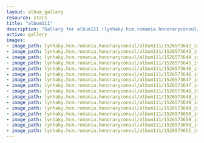 ```yaml
---
layout: album_gallery
resource: stars
title: "album111"
description: "Gallery for album111 (lynhaky.hcm.romania.honoraryconsul/album111)"
active: gallery
images:
- image_path: lynhaky.hcm.romania.honoraryconsul/album111/1526573642_imgl2130.jpg
- image_path: lynhaky.hcm.romania.honoraryconsul/album111/1526573643_imgl2146-copy.jpg
- image_path: lynhaky.hcm.romania.honoraryconsul/album111/1526573644_imgl2329.jpg
- image_path: lynhaky.hcm.romania.honoraryconsul/album111/1526573645_imgl2350.jpg
- image_path: lynhaky.hcm.romania.honoraryconsul/album111/1526573646_imgl2358.jpg
- image_path: lynhaky.hcm.romania.honoraryconsul/album111/1526573646_imgl2362.jpg
- image_path: lynhaky.hcm.romania.honoraryconsul/album111/1526573647_imgl2441.jpg
- image_path: lynhaky.hcm.romania.honoraryconsul/album111/1526573647_imgl2469.jpg
- image_path: lynhaky.hcm.romania.honoraryconsul/album111/1526573648_imgl2635.jpg
- image_path: lynhaky.hcm.romania.honoraryconsul/album111/1526573648_imgl2652.jpg
- image_path: lynhaky.hcm.romania.honoraryconsul/album111/1526573649_imgl2688.jpg
- image_path: lynhaky.hcm.romania.honoraryconsul/album111/1526573649_imgl2736.jpg
- image_path: lynhaky.hcm.romania.honoraryconsul/album111/1526573650_imgl2783.jpg
- image_path: lynhaky.hcm.romania.honoraryconsul/album111/1526573650_imgl2928.jpg
- image_path: lynhaky.hcm.romania.honoraryconsul/album111/1526573650_imgl2932.jpg
- image_path: lynhaky.hcm.romania.honoraryconsul/album111/1526573651_imgl2938.jpg
---
```

